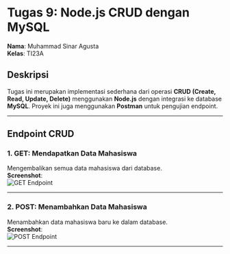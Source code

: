 # Tugas 9: Node.js CRUD dengan MySQL

**Nama**: Muhammad Sinar Agusta  
**Kelas**: TI23A  

## Deskripsi
Tugas ini merupakan implementasi sederhana dari operasi **CRUD (Create, Read, Update, Delete)** menggunakan **Node.js** dengan integrasi ke database **MySQL**. Proyek ini juga menggunakan **Postman** untuk pengujian endpoint.

---

## Endpoint CRUD

### 1. **GET**: Mendapatkan Data Mahasiswa
Mengembalikan semua data mahasiswa dari database.  
**Screenshot**:  
![GET Endpoint](![image](https://github.com/user-attachments/assets/741c17a9-6129-4b2d-b437-e25fe71b5d12)
)

---

### 2. **POST**: Menambahkan Data Mahasiswa
Menambahkan data mahasiswa baru ke dalam database.  
**Screenshot**:  
![POST Endpoint](![image](https://github.com/user-attachments/assets/6a22cd25-d262-4c28-a7d0-408ac27ec827)
)

---

